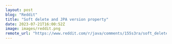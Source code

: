 ```yaml
---
layout: post
blog: "Reddit"
title: "Soft delete and JPA version property"
date: 2023-07-21T16:00:52Z
image: images/reddit.png
remote_url: "https://www.reddit.com/r/java/comments/155s3ra/soft_delete_and_jpa_version_property/"
---
```

